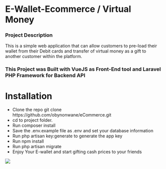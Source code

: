 <h1> E-Wallet-Ecommerce / Virtual Money</h1>
<h3>Project Description </h3>
<p>This is a simple web application that can  allow customers to pre-load their wallet from their Debit cards and transfer of virtual money as a gift to another customer within the platform.</p>
<h3> This Project was Built with VueJS as Front-End tool and Laravel PHP Framework for Backend API</h3>
<h1>Installation</h1>
<ul>
        <li>Clone the repo git clone https://github.com/obynonwane/eCommerce.git</li>
        <li>cd to project folder.</li>
        <li>Run composer install</li>
        <li>Save the .env.example file as .env and set your database information</li>
        <li>Run php artisan key:generate to generate the app key</li>
        <li>Run npm install</li>
        <li>Run php artisan migrate</li>
        <li>Enjoy Your E-wallet and start gifting cash prices to your friends</li>
</ul>   

<img src="./img/logo.png">